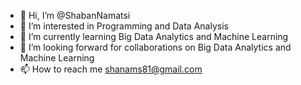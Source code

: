 - 👋 Hi, I’m @ShabanNamatsi
- 👀 I’m interested in Programming and Data Analysis
- 🌱 I’m currently learning Big Data Analytics and Machine Learning
- 💞️ I’m looking forward for collaborations on Big Data Analytics and Machine Learning
- 📫 How to reach me shanams81@gmail.com

<!---
ShabanNM/ShabanNM is a ✨ special ✨ repository because its `README.md` (this file) appears on your GitHub profile.
You can click the Preview link to take a look at your changes.
--->
